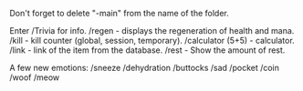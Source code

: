 Don't forget to delete "-main" from the name of the folder.

Enter /Trivia for info.
/regen - displays the regeneration of health and mana.
/kill - kill counter (global, session, temporary).
/calculator (5+5) - calculator.
/link - link of the item from the database.
/rest - Show the amount of rest.

A few new emotions:
/sneeze
/dehydration
/buttocks
/sad
/pocket
/coin
/woof
/meow
